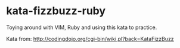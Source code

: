 kata-fizzbuzz-ruby
==================

Toying around with VIM, Ruby and using this kata to practice.

Kata from:
http://codingdojo.org/cgi-bin/wiki.pl?back=KataFizzBuzz


